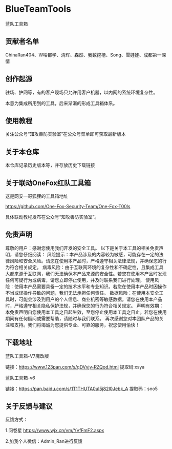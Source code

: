 # BlueTeamTools

蓝队工具箱

## 贡献者名单

ChinaRan404、W啥都学、清辉、森然、我数挖槽、Song、雪娃娃、成都第一深情

## 创作起源

驻场、护网等，有的客户现场只允许用客户机器，以内网的系统环境复杂性。

本意为集成所用到的工具，后来渐渐的形成工具箱体系。

## 使用教程

关注公众号“知攻善防实验室”在公众号菜单即可获取最新版本

## 关于本仓库

本仓库记录历史版本等，并存放历史下载链接

## 关于联动OneFox红队工具箱

这是网安一哥狐狸的工具箱地址

https://github.com/One-Fox-Security-Team/One-Fox-T00ls

具体联动教程发布在公众号“知攻善防实验室”。

## 免责声明

尊敬的用户：感谢您使用我们开发的安全工具。
以下是关于本工具的相关免责声明，请您仔细阅读：
风险提示：本产品涉及的内容较为敏感，可能存在一定的法律风险和安全风险。请您在使用本产品时，严格遵守相关法律法规，并确保您的行为符合相关规定。
病毒风险：由于互联网环境的复杂性和不确定性，且集成工具大都来源于互联网，我们无法确保本产品来源的安全性。若您在使用本产品时发现任何可疑行为或病毒，请您立即停止使用，并及时联系我们进行处理。
使用风险：使用本产品需要具备一定的技术水平和专业知识。若您在使用本产品时因操作不当或误操作导致的问题，我们无法承担任何责任。
数据风险：在使用本安全工具时，可能会涉及到用户的个人信息、商业机密等敏感数据。请您在使用本产品时，严格遵守相关隐私保护法规，并确保您的行为符合相关规定。
声明有效期：本免责声明自您使用本工具之日起生效，至您停止使用本工具之日止。若您在使用期间有任何疑问或需要帮助，请随时与我们联系。
再次感谢您对本团队产品的关注和支持。我们将竭诚为您提供专业、可靠的服务，祝您使用愉快！

## 下载地址

蓝队工具箱-V7魔改版

链接：https://www.123pan.com/s/qDVvjv-RZQod.html 提取码:xsya

蓝队工具箱-v6

链接：https://pan.baidu.com/s/1T1THUTA0uI5j82l0Jebk_A 提取码：sno5

## 关于反馈与建议

反馈方式：

1.问卷星
https://www.wjx.cn/vm/YvfFmF2.aspx

2.加我个人微信：Admin_Ran进行反馈
